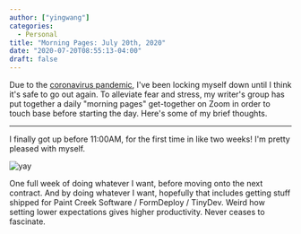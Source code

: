 ```yaml
---
author: ["yingwang"]
categories:
  - Personal
title: "Morning Pages: July 20th, 2020"
date: "2020-07-20T08:55:13-04:00"
draft: false
---
```


Due to the [coronavirus
pandemic](https://en.wikipedia.org/wiki/2019-20_coronavirus_pandemic), I've been
locking myself down until I think it's safe to go out again. To alleviate fear
and stress, my writer's group has put together a daily "morning pages"
get-together on Zoom in order to touch base before starting the day. Here's some
of my brief thoughts.

__________

I finally got up before 11:00AM, for the first time in like two weeks! I'm
pretty pleased with myself.

![yay](/img/posts/2020/07/20/morning_pages.png)

One full week of doing whatever I want, before moving onto the next contract.
And by doing whatever I want, hopefully that includes getting stuff shipped for
Paint Creek Software / FormDeploy / TinyDev. Weird how setting lower
expectations gives higher productivity. Never ceases to fascinate.
